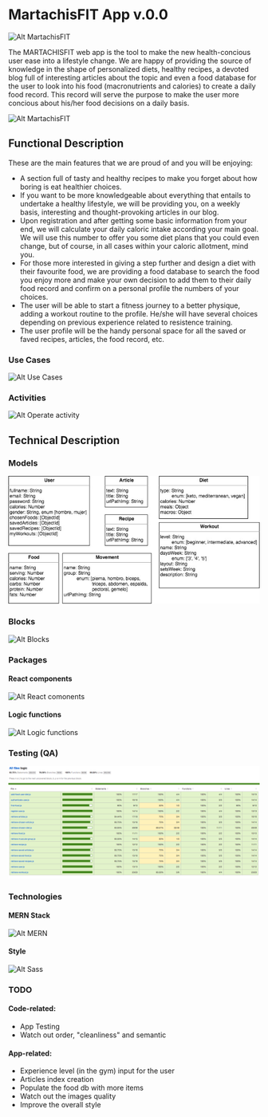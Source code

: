 # MartachisFIT App v.0.0

![Alt MartachisFIT](https://res.cloudinary.com/beto-cloud-name/image/upload/c_scale,h_300/v1608012803/Martachis_fit_fondo_blanco_areyij.png "MartachisFIT Logo")

The MARTACHISFIT web app is the tool to make the new health-concious user ease into a lifestyle change. We are happy of providing the source of knowledge in the shape of personalized diets, healthy recipes, a devoted blog full of interesting articles about the topic and even a food database for the user to look into his food (macronutrients and calories) to create a daily food record. This record will serve the purpose to make the user more concious about his/her food decisions on a daily basis.


![Alt MartachisFIT](https://media.giphy.com/media/3PBjjsWzbyvMA/giphy.gif "MartachisFIT App")

## Functional Description

These are the main features that we are proud of and you will be enjoying:

- A section full of tasty and healthy recipes to make you forget about how boring is eat healthier choices.
- If you want to be more knowledgeable about everything that entails to undertake a healthy lifestyle, we will be providing you, on a weekly basis, interesting and thought-provoking articles in our blog.
- Upon registration and after getting some basic information from your end, we will calculate your daily caloric intake according your main goal.
We will use this number to offer you some diet plans that you could even change, but of course, in all cases within your caloric allotment, mind you.
- For those more interested in giving a step further and design a diet with their favourite food, we are providing a food database to search the food you enjoy more and make your own decision to add them to their daily food record and confirm on a personal profile the numbers of your choices.
- The user will be able to start a fitness journey to a better physique, adding a workout routine to the profile. He/she will have several choices depending on previous experience related to resistence training.
- The user profile will be the handy personal space for all the saved or faved recipes, articles, the food record, etc.


### Use Cases

![Alt Use Cases](./diagrams/ "Use Cases")

### Activities


![Alt Operate activity](./diagrams/ "Operate activity")

## Technical Description

### Models

![Alt Models](./images/models.jpg)

### Blocks

![Alt Blocks](./images/ "Blocks")

### Packages

#### React components

![Alt React comonents](./images/ "React components")

#### Logic functions

![Alt Logic functions](./images/ "Logic functions")

### Testing (QA)

![Alt Testing](./images/testing-coverage.png "Testing server side")

### Technologies

#### MERN Stack

![Alt MERN](https://i.morioh.com/200630/7055e259.jpg "MERN")

#### Style
![Alt Sass](https://sass-lang.com/assets/img/logos/logo-b6e1ef6e.svg "Sass")

### TODO

#### Code-related:
- App Testing
- Watch out order, "cleanliness" and semantic

#### App-related:
- Experience level (in the gym) input for the user
- Articles index creation
- Populate the food db with more items
- Watch out the images quality
- Improve the overall style


